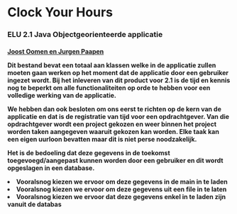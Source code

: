 # <B>Clock Your Hours</B>
<h3>ELU 2.1 Java Objectgeorienteerde applicatie

<h4><u>Joost Oomen en Jurgen Paapen</u>

Dit bestand bevat een totaal aan klassen welke in de applicatie zullen moeten gaan werken op het moment dat de applicatie door een gebruiker ingezet wordt.
Bij het inleveren van dit product voor 2.1 is de tijd en kennis nog te beperkt om alle functionaliteiten op orde te hebben voor een volledige werking van de applicatie. 

We hebben dan ook besloten om ons eerst te richten op de kern van de applicatie en dat is de registratie van tijd voor een opdrachtgever. Van die opdrachtgever wordt een project gekozen en weer 
binnen het project worden taken aangegeven waaruit gekozen kan worden. Elke taak kan een eigen uurloon bevatten maar dit is niet perse noodzakelijk.

Het is de bedoeling dat deze gegevens in de toekomst toegevoegd/aangepast kunnen worden door een gebruiker en dit wordt opgeslagen in een database.
<li>
Vooralsnog kiezen we ervoor om deze gegevens in de main in te laden
<li>
Vooralsnog kiezen we ervoor om deze gegevens uit een file in te laten
<li>
Vooralsnog kiezen we ervoor dat deze gegevens enkel in te laden zijn vanuit de databas


